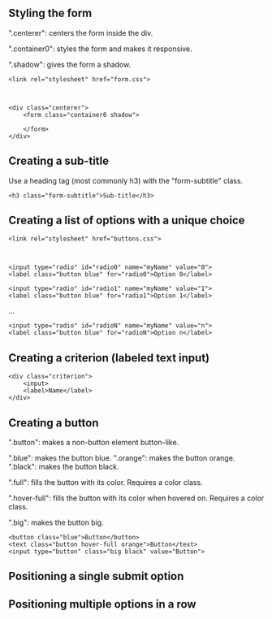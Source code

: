 
## Styling the form

".centerer": centers the form inside the div.

".container0": styles the form and makes it responsive.

".shadow": gives the form a shadow.

    <link rel="stylesheet" href="form.css">
    
    
    
    <div class="centerer">
        <form class="container0 shadow">
        
        </form>
    </div>

## Creating a sub-title

Use a heading tag (most commonly h3) with the "form-subtitle" class.

    <h3 class="form-subtitle">Sub-title</h3>

## Creating a list of options with a unique choice

    <link rel="stylesheet" href="buttons.css">
    
    
    
    <input type="radio" id="radio0" name="myName" value="0">
    <label class="button blue" for="radio0">Option 0</label>
    
    <input type="radio" id="radio1" name="myName" value="1">
    <label class="button blue" for="radio1">Option 1</label>
    
...
    
    <input type="radio" id="radioN" name="myName" value="n">
    <label class="button blue" for="radioN">Option n</label>
    
    

## Creating a criterion (labeled text input)

    <div class="criterion">
        <input>
        <label>Name</label>
    </div>

## Creating a button

".button": makes a non-button element button-like.

".blue": makes the button blue.
".orange": makes the button orange.
".black": makes the button black.

".full": fills the button with its color. Requires a color class.

".hover-full": fills the button with its color when hovered on. Requires a color class.

".big": makes the button big.


    <button class="blue">Button</button>
    <text class="button hover-full orange">Button</text>
    <input type="button" class="big black" value="Button">

## Positioning a single submit option



## Positioning multiple options in a row


